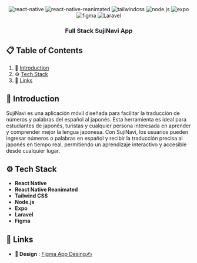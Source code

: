 <div align="center">
  <div>
    <img src="https://img.shields.io/badge/-React_Native-black?style=for-the-badge&logoColor=white&logo=react&color=61DAFB" alt="react-native" />
    <img src="https://img.shields.io/badge/-React_Native_Reanimated-black?style=for-the-badge&logoColor=white&logo=react&color=61DAFB" alt="react-native-reanimated" />
    <img src="https://img.shields.io/badge/-Tailwind_CSS-black?style=for-the-badge&logoColor=white&logo=tailwindcss&color=06B6D4" alt="tailwindcss" />
    <img src="https://img.shields.io/badge/-Node.js-black?style=for-the-badge&logoColor=white&logo=node.js&color=339933" alt="node.js" />
    <img src="https://img.shields.io/badge/-Expo-black?style=for-the-badge&logoColor=white&logo=expo&color=000020" alt="expo" />
    <img src="https://img.shields.io/badge/Figma-F24E1E?style=for-the-badge&logo=figma&logoColor=white" alt="figma" />
    <img src="	https://img.shields.io/badge/Laravel-FF2D20?style=for-the-badge&logo=laravel&logoColor=white" alt="Laravel" />          
  </div>

  <h3 align="center">Full Stack SujiNavi App</h3>
</div>

## 📋 Table of Contents

1. 🤖 [Introduction](#introduction)
2. ⚙️ [Tech Stack](#tech-stack)
3. 🔗 [Links](#links)

## <a name="introduction">🤖 Introduction</a>
SujiNavi es una aplicación móvil diseñada para facilitar la traducción de números y palabras del español al japonés. Esta herramienta es ideal para estudiantes de japonés, turistas y cualquier persona interesada en aprender y comprender mejor la lengua japonesa. Con SujiNavi, los usuarios pueden ingresar números o palabras en español y recibir la traducción precisa al japonés en tiempo real, permitiendo un aprendizaje interactivo y accesible desde cualquier lugar.

## <a name="tech-stack">⚙️ Tech Stack</a>
- **React Native**
- **React Native Reanimated**
- **Tailwind CSS**
- **Node.js**
- **Expo**
- **Laravel**
- **Figma**

## <a name="links">🔗 Links</a>
- **🎨 Design** : [Figma App Desing✍](https://www.figma.com/design/ub15DLaEqyRc6yeEbpGg46/Expo-Boulders?node-id=0-1&t=OzUyQ6KLuwWZx47s-1)
